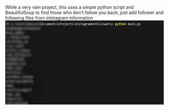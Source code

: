 While a very vain project, this uses a simple python script and BeautifulSoup to find those who don't follow you back, just add follower and following files from intstagram information
![Alt text](./ProofBlurred.jpg)